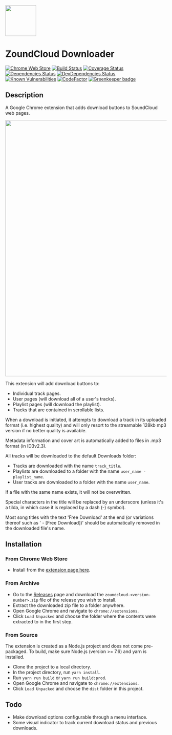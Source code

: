 <a href="https://chrome.google.com/webstore/detail/zoundcloud-downloader/bhnpokjikdldjiimbmoakkfekcnpkkij">
  <img src="https://github.com/xtangle/ZoundCloud/blob/master/src/resources/icon128.png" width="96" height="96">
</a>

# ZoundCloud Downloader

[![Chrome Web Store](https://img.shields.io/chrome-web-store/v/bhnpokjikdldjiimbmoakkfekcnpkkij.svg)](https://chrome.google.com/webstore/detail/zoundcloud-downloader/bhnpokjikdldjiimbmoakkfekcnpkkij)
[![Build Status](https://img.shields.io/travis/xtangle/ZoundCloud.svg)](https://travis-ci.org/xtangle/ZoundCloud)
[![Coverage Status](https://img.shields.io/coveralls/github/xtangle/ZoundCloud.svg)](https://coveralls.io/github/xtangle/ZoundCloud?branch=master)
[![Dependencies Status](https://img.shields.io/david/xtangle/ZoundCloud.svg)](https://david-dm.org/xtangle/ZoundCloud)
[![DevDependencies Status](https://img.shields.io/david/dev/xtangle/ZoundCloud.svg)](https://david-dm.org/xtangle/ZoundCloud?type=dev)
[![Known Vulnerabilities](https://snyk.io/test/github/xtangle/ZoundCloud/badge.svg?targetFile=package.json)](https://snyk.io/test/github/xtangle/ZoundCloud?targetFile=package.json)
[![CodeFactor](https://www.codefactor.io/repository/github/xtangle/zoundcloud/badge)](https://www.codefactor.io/repository/github/xtangle/zoundcloud) [![Greenkeeper badge](https://badges.greenkeeper.io/xtangle/ZoundCloud.svg)](https://greenkeeper.io/)

## Description

A Google Chrome extension that adds download buttons to SoundCloud web pages. 

<img src="https://github.com/xtangle/ZoundCloud/blob/master/docs/img1.png" width="800">

This extension will add download buttons to:

* Individual track pages.
* User pages (will download all of a user's tracks).
* Playlist pages (will download the playlist).
* Tracks that are contained in scrollable lists.

When a download is initiated, it attempts to download a track in its uploaded format (i.e. highest quality) and will only
resort to the streamable 128kb mp3 version if no better quality is available.

Metadata information and cover art is automatically added to files in .mp3 format (in ID3v2.3).

All tracks will be downloaded to the default Downloads folder:

* Tracks are downloaded with the name `track_title`.
* Playlists are downloaded to a folder with the name `user_name - playlist_name`.
* User tracks are downloaded to a folder with the name `user_name`.

If a file with the same name exists, it will not be overwritten.

Special characters in the title will be replaced by an underscore (unless it's a tilda, in which
case it is replaced by a dash (-) symbol). 

Most song titles with the text 'Free Download' at the end (or variations thereof such as ' - [Free Download])' should be 
automatically removed in the downloaded file's name.

## Installation

### From Chrome Web Store

- Install from the [extension page here](https://chrome.google.com/webstore/detail/zoundcloud-downloader/bhnpokjikdldjiimbmoakkfekcnpkkij).

### From Archive

- Go to the [Releases](https://github.com/xtangle/ZoundCloud/releases) page and download the `zoundcloud-<version-number>.zip` file of the release you wish to install.
- Extract the downloaded zip file to a folder anywhere.
- Open Google Chrome and navigate to `chrome://extensions`.
- Click `Load Unpacked` and choose the folder where the contents were extracted to in the first step. 

### From Source

The extension is created as a Node.js project and does not come pre-packaged. 
To build, make sure Node.js (version >= 7.6) and yarn is installed.

- Clone the project to a local directory.
- In the project directory, run `yarn install`.
- Run `yarn run build` or `yarn run build:prod`.
- Open Google Chrome and navigate to `chrome://extensions`.
- Click `Load Unpacked` and choose the `dist` folder in this project.

## Todo

* Make download options configurable through a menu interface.
* Some visual indicator to track current download status and previous downloads.
